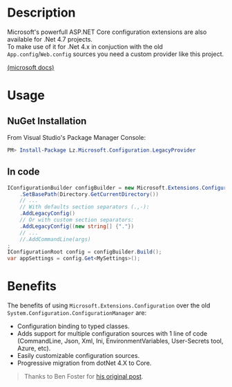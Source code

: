 
# Description
Microsoft's powerfull ASP.NET Core configuration extensions are also available for .Net 4.7 projects.  
To make use of it for .Net 4.x in conjuction with the old `App.config`/`Web.config` sources you need a custom provider like this project.

[(microsoft docs)](https://docs.microsoft.com/en-us/aspnet/core/fundamentals/configuration/?view=aspnetcore-3.1)


# Usage

## NuGet Installation

From Visual Studio's Package Manager Console:
```powershell
PM> Install-Package Lz.Microsoft.Configuration.LegacyProvider
```

## In code

```c#
IConfigurationBuilder configBuilder = new Microsoft.Extensions.Configuration.ConfigurationBuilder()
	.SetBasePath(Directory.GetCurrentDirectory())
	// ...
	// With defaults section separators (.,-):
	.AddLegacyConfig()
	// Or with custom section separators:
	.AddLegacyConfig((new string[] {"."})
	// ...
	//.AddCommandLine(args)
;
IConfigurationRoot config = configBuilder.Build();
var appSettings = config.Get<MySettings>();
```

# Benefits
The benefits of using `Microsoft.Extensions.Configuration` over the old `System.Configuration.ConfigurationManager` are:
- Configuration binding to typed classes.
- Adds support for multiple configuration sources with 1 line of code (CommandLine, Json, Xml, Ini, EnvironmentVariables, User-Secrets tool, Azure, etc).
- Easily customizable configuration sources.
- Progressive migration from dotNet 4.X to Core.


> Thanks to Ben Foster for [his original post](https://benfoster.io/blog/net-core-configuration-legacy-projects).